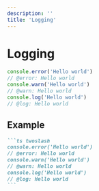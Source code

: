 ```yaml
---
description: ''
title: 'Logging'
---
```


# Logging

```ts twoslash
console.error('Hello world')
// @error: Hello world
console.warn('Hello world')
// @warn: Hello world
console.log('Hello world')
// @log: Hello world
```

## Example

````md
```ts twoslash
console.error('Hello world')
// @error: Hello world
console.warn('Hello world')
// @warn: Hello world
console.log('Hello world')
// @log: Hello world
```
````
